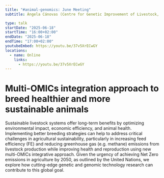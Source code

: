 ```yaml
---
title: "#animal-genomics: June Meeting"
subtitle: Ángela Cánovas (Centre for Genetic Improvement of Livestock, Department of Animal Biosciences, University of Guelph, Guelph, ON, Canada)

type: talk
startDate: "2025-06-18"
startTime: "16:00+02:00"
endDate: "2025-06-18"
endTime: "17:00+02:00"
youtubeEmbed: https://youtu.be/37v5XrECwGY
locations:
  - name: Online
    links:
      - https://youtu.be/37v5XrECwGY
---
```


# Multi-OMICs integration approach to breed healthier and more sustainable animals

Sustainable livestock systems offer long-term benefits by optimizing environmental impact, economic efficiency, and animal health. Implementing better breeding strategies can help to address critical challenges in agricultural sustainability, particularly in increasing feed efficiency (FE) and reducing greenhouse gas (e.g. methane) emissions from livestock production while improving health and reproduction using new multi-OMICs integrative approach. Given the urgency of achieving Net Zero emissions in agriculture by 2050, as outlined by the United Nations, we explore how cutting-edge genetic and genomic technology research can contribute to this global goal.
